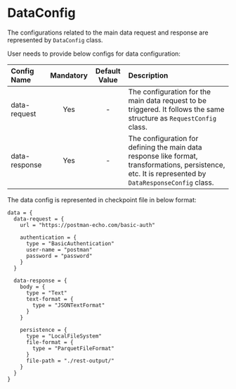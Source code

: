 # DataConfig

The configurations related to the main data request and response are represented by `DataConfig` class.

User needs to provide below configs for data configuration:

| Config Name   | Mandatory | Default Value | Description                                                                                                                                            |
|:--------------|:---------:|:-------------:|:-------------------------------------------------------------------------------------------------------------------------------------------------------|
| data-request  |    Yes    |       -       | The configuration for the main data request to be triggered. It follows the same structure as `RequestConfig` class.                                   |
| data-response |    Yes    |       -       | The configuration for defining the main data response like format, transformations, persistence, etc. It is represented by `DataResponseConfig` class. |

The data config is represented in checkpoint file in below format:

```hocon
data = {
  data-request = {
    url = "https://postman-echo.com/basic-auth"

    authentication = {
      type = "BasicAuthentication"
      user-name = "postman"
      password = "password"
    }
  }

  data-response = {
    body = {
      type = "Text"
      text-format = {
        type = "JSONTextFormat"
      }
    }

    persistence = {
      type = "LocalFileSystem"
      file-format = {
        type = "ParquetFileFormat"
      }
      file-path = "./rest-output/"
    }
  }
}
```
